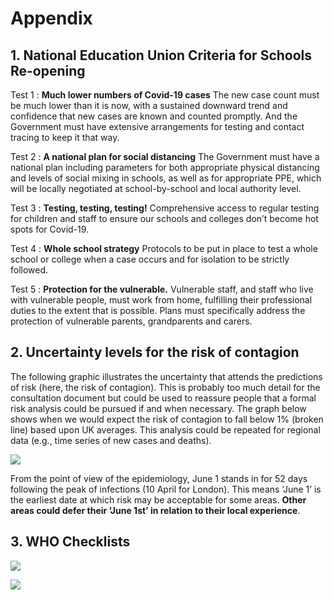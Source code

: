 # Appendix

## 1\. National Education Union Criteria for Schools Re-opening

Test 1 : **Much lower numbers of Covid-19 cases** The new case count
must be much lower than it is now, with a sustained downward trend and
confidence that new cases are known and counted promptly. And the
Government must have extensive arrangements for testing and contact
tracing to keep it that way.

Test 2 : **A national plan for social distancing** The Government must
have a national plan including parameters for both appropriate physical
distancing and levels of social mixing in schools, as well as for
appropriate PPE, which will be locally negotiated at school-by-school
and local authority level.

Test 3 : **Testing, testing, testing\!** Comprehensive access to regular
testing for children and staff to ensure our schools and colleges don’t
become hot spots for Covid-19.

Test 4 : **Whole school strategy** Protocols to be put in place to test
a whole school or college when a case occurs and for isolation to be
strictly followed.

Test 5 : **Protection for the vulnerable.** Vulnerable staff, and staff
who live with vulnerable people, must work from home, fulfilling their
professional duties to the extent that is possible. Plans must
specifically address the protection of vulnerable parents, grandparents
and carers.

## 2\. Uncertainty levels for the risk of contagion

The following graphic illustrates the uncertainty that attends the
predictions of risk (here, the risk of contagion). This is probably too
much detail for the consultation document but could be used to reassure
people that a formal risk analysis could be pursued if and when
necessary. The graph below shows when we would expect the risk of
contagion to fall below 1% (broken line) based upon UK averages. This
analysis could be repeated for regional data (e.g., time series of new
cases and deaths).

![](ed2c3f8e-80b3-4a5c-8af3-7f0aaede1a0d.png)

From the point of view of the epidemiology, June 1 stands in for 52 days
following the peak of infections (10 April for London). This means ‘June 1’ is the earliest date at which risk may be acceptable for some areas.
**Other areas could defer their ‘June 1st’ in relation to their local
experience**.

## 3\. WHO Checklists

![](1926f32d-5209-4d0f-9fa1-72a4513b5e19.png)

![](ab2e38c8-701a-4178-bbbf-2bf6f4f86691.png)
